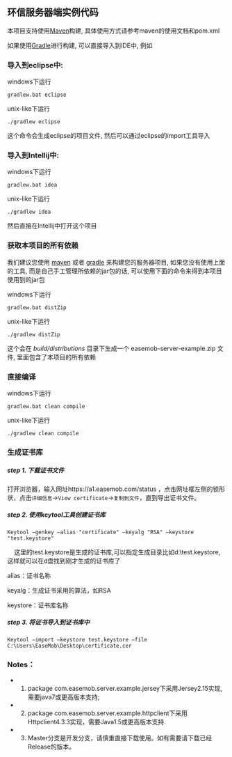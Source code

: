 ## 环信服务器端实例代码

本项目支持使用[Maven](http://maven.apache.org)构建, 具体使用方式请参考maven的使用文档和pom.xml



如果使用[Gradle](http://gradle.org)进行构建, 可以直接导入到IDE中, 例如



### 导入到eclipse中:

windows下运行

    gradlew.bat eclipse

unix-like下运行

    ./gradlew eclipse

这个命令会生成eclipse的项目文件, 然后可以通过eclipse的import工具导入

### 导入到Intellij中:

windows下运行

    gradlew.bat idea

unix-like下运行

    ./gradlew idea

然后直接在Intellij中打开这个项目

### 获取本项目的所有依赖

我们建议您使用 [maven](http://maven.apache.org) 或者 [gradle](http://gradle.org) 来构建您的服务器项目,
如果您没有使用上面的工具, 而是自己手工管理所依赖的jar包的话, 可以使用下面的命令来得到本项目使用到的jar包

windows下运行

    gradlew.bat distZip

unix-like下运行

    ./gradlew distZip

这个会在 _build/distributions_ 目录下生成一个 easemob-server-example.zip 文件, 里面包含了本项目的所有依赖

### 直接编译

windows下运行

    gradlew.bat clean compile

unix-like下运行

    ./gradlew clean compile

### 生成证书库

##### step 1. 下载证书文件
打开浏览器，输入网址https://a1.easemob.com/status ，点击网址框左侧的锁形状，点击`详细信息`->`View certificate`->`复制到文件`，直到导出证书文件。

##### step 2. 使用keytool工具创建证书库

    Keytool –genkey –alias "certificate" –keyalg "RSA" –keystore "test.keystore"
    
这里的test.keystore是生成的证书库,可以指定生成目录比如d:\test.keystore,这样就可以在d盘找到刚才生成的证书库了

alias：证书名称

keyalg：生成证书采用的算法，如RSA

keystore：证书库名称

##### step 3. 将证书导入到证书库中
    Keytool –import –keystore test.keystore –file C:\Users\EaseMob\Desktop\certificate.cer

### Notes：
 - 1. package com.easemob.server.example.jersey下采用Jersey2.15实现, 需要java7或更高版本支持;
 - 2. package com.easemob.server.example.httpclient下采用Httpclient4.3.3实现，需要Java1.5或更高版本支持.
 - 3. Master分支是开发分支，请慎重直接下载使用。如有需要请下载已经Release的版本。
